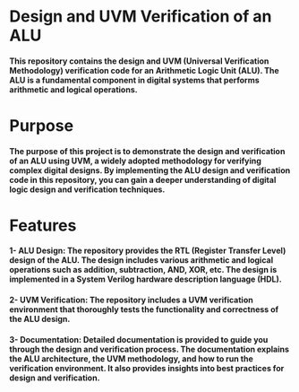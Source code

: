 # Design and UVM Verification of an ALU
#### This repository contains the design and UVM (Universal Verification Methodology) verification code for an Arithmetic Logic Unit (ALU). The ALU is a fundamental component in digital systems that performs arithmetic and logical operations.

# Purpose
#### The purpose of this project is to demonstrate the design and verification of an ALU using UVM, a widely adopted methodology for verifying complex digital designs. By implementing the ALU design and verification code in this repository, you can gain a deeper understanding of digital logic design and verification techniques.

# Features
#### 1- ALU Design: The repository provides the RTL (Register Transfer Level) design of the ALU. The design includes various arithmetic and logical operations such as addition, subtraction, AND, XOR, etc. The design is implemented in a System Verilog hardware description language (HDL).

#### 2- UVM Verification: The repository includes a UVM verification environment that thoroughly tests the functionality and correctness of the ALU design.

#### 3- Documentation: Detailed documentation is provided to guide you through the design and verification process. The documentation explains the ALU architecture, the UVM methodology, and how to run the verification environment. It also provides insights into best practices for design and verification.
